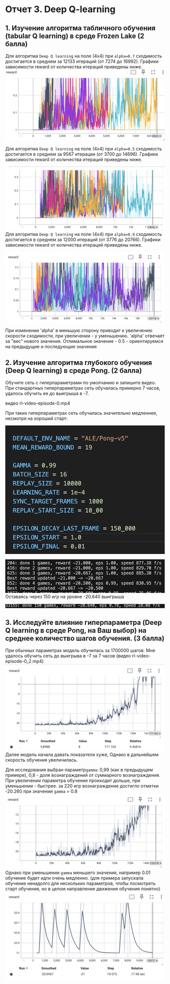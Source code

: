 # Отчет 3. Deep Q-learning 

## 1. Изучение алгоритма табличного обучения (tabular Q learning) в среде Frozen Lake (2 балла)
Для алгоритма `Deep Q learning` на поле (4х4) при `alpha=0.7` сходимость достигается в среднем за 12133 итераций (от 7274 до 16992). 
Графики зависимости reward от количества итераций приведены ниже. 
![alt text](image-4.png)

Для алгоритма `Deep Q learning` на поле (4х4) при `alpha=0.5` сходимость достигается в среднем за 9567 итерации (от 3700 до 14696). 
Графики зависимости reward от количества итераций приведены ниже. 

![alt text](image-3.png)
Для алгоритма `Deep Q learning` на поле (4х4) при `alpha=0.9` сходимость достигается в среднем за 12000 итераций (от 3776 до 20766). 
Графики зависимости reward от количества итераций приведены ниже. 

![alt text](image-5.png)


При изменении 'alpha' в меньшую сторону приводит к увеличению скорости сходимости, при увеличении - у уменьшению.
'alpha' отвечает за "вес" нового значения. Отлимальное значение - 0.5 - ориентируемся на предыдущие и последующие значения


## 2. Изучение алгоритма глубокого обучения (Deep Q learning) в среде Pong. (2 балла)

Обучите сеть с гиперпараметрами по умолчанию и запишите видео.
При стандартных гиперпараметрах сеть обучалась примерно 7 часов, удалось обучить ее до выигрыша в -7. 

видео rl-video-episode-0.mp4

При таких гиперпараметрах сеть обучалась значительно медленнее, несмотря на хороший старт: 

![alt text](image-6.png)

![alt text](image-7.png)
Оставаясь  через 150 игр на уровне -20.640 выигрыша 

![alt text](image-8.png)

## 3. Исследуйте влияние гиперпараметра (Deep Q learning в среде Pong, на Ваш выбор) на среднее количество шагов обучения. (3 балла)



При обычных параметрах модель обучилась за 1700000 шагов. Мне удалось обучить сеть до выигрыва в -7 за 7 часов (видео rl-video-episode-0_2.mp4)
![alt text](image-10.png)
Далее модель начала давать показатели хуже, Однако в дальнейшем скорость обучения увеличилась. 


Для исследования выбран параметр`gamma`: 0,99 (как в предыдущем примере), 0,8  - доля вознаграждений от суммарного вознаграждения. 
При увеличении параметра обучение проиходит дольше, при уменьшении - быстрее. за 220 игр  вознаграждение достигло отметки -20.260 при значении `gamma` = 0.8
![alt text](image-9.png)
Однако при уменьшении `gamma` меньшего значения, например 0.01 обучение будет идти очень медленно. (для примера запускала обучение ненадолго для нескольких параметров, чтобы посмотреть старт обучения, но в целом направление движения обучения понятно)
![alt text](image-11.png) 
